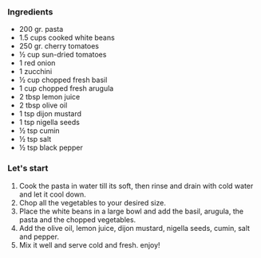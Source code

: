 ### Ingredients

- 200 gr. pasta
- 1.5 cups cooked white beans
- 250 gr. cherry tomatoes
- ½ cup sun-dried tomatoes
- 1 red onion
- 1 zucchini
- ½ cup chopped fresh basil
- 1 cup chopped fresh arugula
- 2 tbsp lemon juice
- 2 tbsp olive oil
- 1 tsp dijon mustard
- 1 tsp nigella seeds
- ½ tsp cumin
- ½ tsp salt
- ½ tsp black pepper

### Let's start

1. Cook the pasta in water till its soft, then rinse and drain with cold water and let it cool down.
2. Chop all the vegetables to your desired size.
3. Place the white beans in a large bowl and add the basil, arugula,  the pasta and the chopped vegetables.
4. Add the olive oil, lemon juice, dijon mustard, nigella seeds, cumin, salt and pepper.
5. Mix it well and serve cold and fresh.
enjoy!


